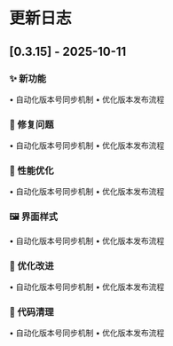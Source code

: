 # 更新日志

## [0.3.15] - 2025-10-11

### ✨ 新功能
• 自动化版本号同步机制
• 优化版本发布流程

### 🐛 修复问题
• 自动化版本号同步机制
• 优化版本发布流程

### 🎨 性能优化
• 自动化版本号同步机制
• 优化版本发布流程

### 🖼️ 界面样式
• 自动化版本号同步机制
• 优化版本发布流程

### 🔧 优化改进
• 自动化版本号同步机制
• 优化版本发布流程

### 🧹 代码清理
• 自动化版本号同步机制
• 优化版本发布流程





